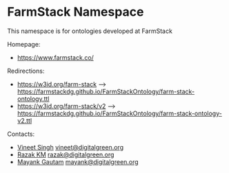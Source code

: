 # FarmStack Namespace

This namespace is for ontologies developed at FarmStack

Homepage:
* https://www.farmstack.co/

Redirections:
* https://w3id.org/farm-stack --> https://farmstackdg.github.io/FarmStackOntology/farm-stack-ontology.ttl
* https://w3id.org/farm-stack/v2 --> https://farmstackdg.github.io/FarmStackOntology/farm-stack-ontology-v2.ttl

Contacts:
* [Vineet Singh](https://github.com/vineetsingh09/) <vineet@digitalgreen.org>
* [Razak KM](https://github.com/razak0405/) <razak@digitalgreen.org>
* [Mayank Gautam](https://github.com/mgautam099/) <mayank@digitalgreen.org>
